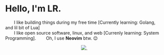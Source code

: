 # Hello, I'm LR. 

  I like building things during my free time [Currently learning: Golang, and lil bit of Lua]  
  I like open source software, linux, and web [Currenly learning: System Programming]. 
  Oh, I use **Neovim** btw. :wink:  
  
<p align="center">
  <img src="https://github-readme-streak-stats.herokuapp.com/?user=laureanray&theme=gruvbox"/>. 
</p>
